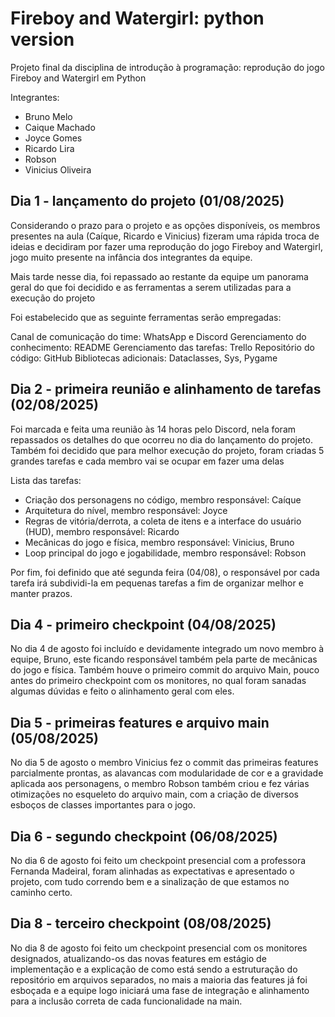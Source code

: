 # Fireboy and Watergirl: python version

Projeto final da disciplina de introdução à programação: reprodução do jogo Fireboy and Watergirl em Python

Integrantes:
- Bruno Melo <bslm>
- Caique Machado <cmso>
- Joyce Gomes <jogg>
- Ricardo Lira <rcl4>
- Robson <rlcj>
- Vinicius Oliveira <vlfo>

## Dia 1 - lançamento do projeto (01/08/2025)

Considerando o prazo para o projeto e as opções disponíveis, os membros presentes na aula (Caíque, Ricardo e Vinicius) fizeram uma rápida troca de ideias e decidiram por fazer uma reprodução do jogo Fireboy and Watergirl, jogo muito presente na infância dos integrantes da equipe.

Mais tarde nesse dia, foi repassado ao restante da equipe um panorama geral do que foi decidido e as ferramentas a serem utilizadas para a execução do projeto

Foi estabelecido que as seguinte ferramentas serão empregadas:

Canal de comunicação do time: WhatsApp e Discord
Gerenciamento do conhecimento: README
Gerenciamento das tarefas: Trello
Repositório do código: GitHub
Bibliotecas adicionais: Dataclasses, Sys, Pygame

## Dia 2 - primeira reunião e alinhamento de tarefas (02/08/2025)

Foi marcada e feita uma reunião às 14 horas pelo Discord, nela foram repassados os detalhes do que ocorreu no dia do lançamento do projeto. Também foi decidido que para melhor execução do projeto, foram criadas 5 grandes tarefas e cada membro vai se ocupar em fazer uma delas

Lista das tarefas:
- Criação dos personagens no código, membro responsável: Caíque
- Arquitetura do nível, membro responsável: Joyce
- Regras de vitória/derrota, a coleta de itens e a interface do usuário (HUD), membro responsável: Ricardo
- Mecânicas do jogo e física, membro responsável: Vinicius, Bruno
- Loop principal do jogo e jogabilidade, membro responsável: Robson

Por fim, foi definido que até segunda feira (04/08), o responsável por cada tarefa irá subdividi-la em pequenas tarefas a fim de organizar melhor e manter prazos. 

## Dia 4 - primeiro checkpoint (04/08/2025)

No dia 4 de agosto foi incluído e devidamente integrado um novo membro à equipe, Bruno, este ficando responsável também pela parte de mecânicas do jogo e física.
Também houve o primeiro commit do arquivo Main, pouco antes do primeiro checkpoint com os monitores, no qual foram sanadas algumas dúvidas e feito o alinhamento geral com eles.

## Dia 5 - primeiras features e arquivo main (05/08/2025)

No dia 5 de agosto o membro Vinicius fez o commit das primeiras features parcialmente prontas, as alavancas com modularidade de cor e a gravidade aplicada aos personagens, o membro Robson também criou e fez várias otimizações no esqueleto do arquivo main, com a criação de diversos esboços de classes importantes para o jogo.

## Dia 6 - segundo checkpoint (06/08/2025)

No dia 6 de agosto foi feito um checkpoint presencial com a professora Fernanda Madeiral, foram alinhadas as expectativas e apresentado o projeto, com tudo correndo bem e a sinalização de que estamos no caminho certo.

## Dia 8 - terceiro checkpoint (08/08/2025)

No dia 8 de agosto foi feito um checkpoint presencial com os monitores designados, atualizando-os das novas features em estágio de implementação e a explicação de como está sendo a estruturação do repositório em arquivos separados, no mais a maioria das features já foi esboçada e a equipe logo iniciará uma fase de integração e alinhamento para a inclusão correta de cada funcionalidade na main.
